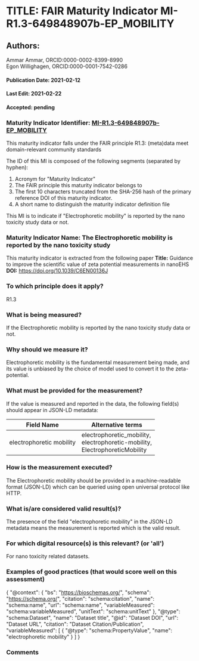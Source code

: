 # TITLE: FAIR Maturity Indicator MI-R1.3-649848907b-EP_MOBILITY

## Authors: 
Ammar Ammar, ORCID:0000-0002-8399-8990<br>Egon Willighagen, ORCID:0000-0001-7542-0286

#### Publication Date: 2021-02-12
#### Last Edit: 2021-02-22
#### Accepted: pending

### Maturity Indicator Identifier: [MI-R1.3-649848907b-EP_MOBILITY](https://w3id.org/fair/maturity_indicator/terms/Gen2/MI-R1.3-649848907b-EP_MOBILITY)

This maturity indicator falls under the FAIR principle R1.3:
(meta)data meet domain-relevant community standards

The ID of this MI is composed of the following segments (separated by hyphen):
1. Acronym for "Maturity Indicator"
1. The FAIR principle this maturity indicator belongs to
1. The first 10 characters truncated from the SHA-256 hash of the primary reference DOI of this maturity indicator.
1. A short name to distinguish the maturity indicator definition file

This MI is to indicate if "Electrophoretic mobility" is reported by the nano toxicity study data or not.

### Maturity Indicator Name:  The Electrophoretic mobility is reported by the nano toxicity study

This maturity indicator is extracted from the following paper 
**Title:** Guidance to improve the scientific value of zeta potential measurements in nanoEHS
**DOI:** https://doi.org/10.1039/C6EN00136J

### To which principle does it apply?  
R1.3

### What is being measured?
If the Electrophoretic mobility is reported by the nano toxicity study data or not.

### Why should we measure it?
Electrophoretic mobility is the fundamental measurement being made,
and its value is unbiased by the choice of model used to convert it to
the zeta-potential.

### What must be provided for the measurement?
If the value is measured and reported in the data, the following field(s) should appear in JSON-LD metadata: 

| Field Name               | Alternative terms                                                                                |
| ------------------------ | ------------------------------------------------------------------------------------------------ |
| electrophoretic mobility | electrophoretic_mobility,<br>electrophoretic-mobility,<br>ElectrophoreticMobility  |

### How is the measurement executed?
The Electrophoretic mobility should be provided in a machine-readable format (JSON-LD) which can be queried using open universal protocol like HTTP.

### What is/are considered valid result(s)?
The presence of the field "electrophoretic mobility" in the JSON-LD metadata means the measurement is reported which is the valid result.

### For which digital resource(s) is this relevant? (or 'all')
For nano toxicity related datasets.  

### Examples of good practices (that would score well on this assessment)

 {
 	"@context": {
 		"bs": "https://bioschemas.org/",
 		"schema": "https://schema.org/",
 		"citation": "schema:citation",
 		"name": "schema:name",
 		"url": "schema:name",
 		"variableMeasured": "schema:variableMeasured",
 		"unitText": "schema:unitText"
 	},
 	"@type": "schema:Dataset",
 	"name": "Dataset title",
 	"@id": "Dataset DOI",
 	"url": "Dataset URL",
 	"citation": "Dataset Citation/Publication",
 	"variableMeasured": [
 		{
 			"@type": "schema:PropertyValue",
 			"name": "electrophoretic mobility"
 		}
 	]
 }

### Comments

